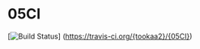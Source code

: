 # 05CI
[![Build Status](https://travis-ci.org/{tookaa}/{05CI}.png?branch=master)]
(https://travis-ci.org/{tookaa2}/{05CI})